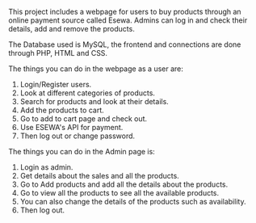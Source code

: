 This project includes a webpage for users to buy products through an online payment source called Esewa. Admins can log in and check their details, add and remove the products.

The Database used is MySQL, the frontend and connections are done through PHP, HTML and CSS.

The things you can do in the webpage as a user are:
  1. Login/Register users.
  2. Look at different categories of products.
  3. Search for products and look at their details.
  4. Add the products to cart.
  5. Go to add to cart page and check out.
  6. Use ESEWA's API for payment.
  7. Then log out or change password.

The things you can do in the Admin page is:
  1. Login as admin.
  2. Get details about the sales and all the products.
  3. Go to Add products and add all the details about the products.
  4. Go to view all the products to see all the available products.
  5. You can also change the details of the products such as availability.
  6. Then log out.
